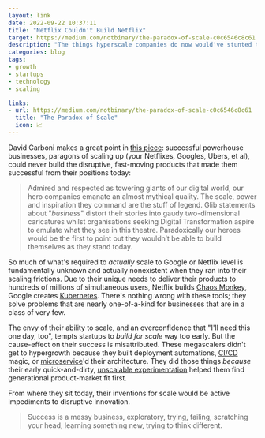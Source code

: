 ```yaml
---
layout: link
date: 2022-09-22 10:37:11
title: "Netflix Couldn't Build Netflix"
target: https://medium.com/notbinary/the-paradox-of-scale-c0c6546c8c61
description: "The things hyperscale companies do now would've stunted their early success."
categories: blog
tags:
- growth
- startups
- technology
- scaling

links:
- url: https://medium.com/notbinary/the-paradox-of-scale-c0c6546c8c61
  title: "The Paradox of Scale"
  icon: 📈
---
```


David Carboni makes a great point in [this piece](https://medium.com/notbinary/the-paradox-of-scale-c0c6546c8c61 "The Paradox of Scale"): successful powerhouse businesses, paragons of scaling up (your Netflixes, Googles, Ubers, et al), could never build the disruptive, fast-moving products that made them successful from their positions today:
 
> Admired and respected as towering giants of our digital world, our hero companies emanate an almost mythical quality. The scale, power and inspiration they command are the stuff of legend. Glib statements about "*business*" distort their stories into gaudy two-dimensional caricatures whilst organisations seeking Digital Transformation aspire to emulate what they see in this theatre. Paradoxically our heroes would be the first to point out they wouldn’t be able to build themselves as they stand today.

So much of what's required to *actually* scale to Google or Netflix level is fundamentally unknown and actually nonexistent when they ran into their scaling frictions. Due to their unique needs to deliver their products to hundreds of millions of simultaneous users, Netflix builds [Chaos Monkey](https://netflix.github.io/chaosmonkey/ "Netflix's Chaos Monkey"), Google creates [Kubernetes](https://kubernetes.io/ "Kubernetes"). There's nothing wrong with these tools; they solve problems that are nearly one-of-a-kind for businesses that are in a class of very few.

The envy of their ability to scale, and an overconfidence that "I'll need this one day, too", tempts startups to *build for scale* way too early. But the cause-effect on their success is misattributed. These megascalers didn't get to hypergrowth because they built deployment automations, [CI/CD](https://en.wikipedia.org/wiki/CI/CD "CI/CD") magic, or [microservice](https://microservices.io/ "Microservices")'d their architecture. They did those things *because* their early quick-and-dirty, [unscalable experimentation](http://paulgraham.com/ds.html "Do Things That Don't Scale") helped them find generational product-market fit first.

From where they sit today, their inventions for scale would be active impediments to disruptive innovation.

> Success is a messy business, exploratory, trying, failing, scratching your head, learning something new, trying to think different.
